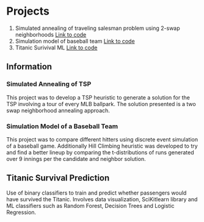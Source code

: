 # Projects
1. Simulated annealing of traveling salesman problem using 2-swap neighborhoods [Link to code](https://github.com/drejeski/projects/blob/main/TSP%20Simulated%20Annealing)
2. Simulation model of baseball team [Link to code](https://github.com/drejeski/projects/blob/main/Baseball%20Simulation)
3. Titanic Surivival ML [Link to code](https://github.com/drejeski/projects/blob/main/Titanic%20ML)

## Information

### Simulated Annealing of TSP
This project was to develop a TSP heuristic to generate a solution for the TSP involving a tour of every MLB ballpark. The solution presented is a two swap neighborhood annealing approach. 

### Simulation Model of a Baseball Team
This project was to compare different hitters using discrete event simulation of a baseball game. Additionally Hill Climbing heuristic was developed to try and find a better lineup by comparing the t-distributions of runs generated over 9 innings per the candidate and neighbor solution. 

## Titanic Survival Prediction
Use of binary classifiers to train and predict whether passengers would have survived the Titanic. Involves data visualization, SciKitlearn library and ML classifiers such as Random Forest, Decision Trees and Logistic Regression.
